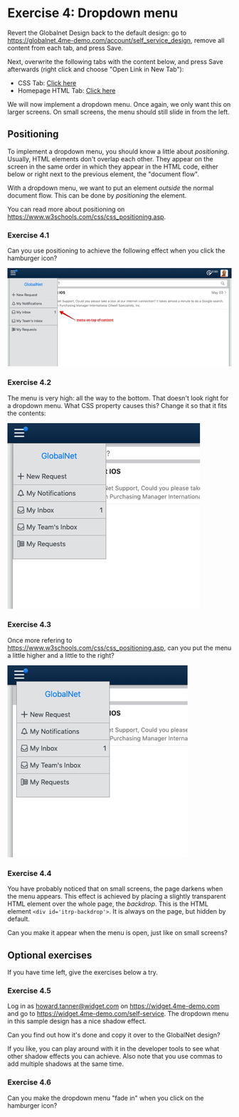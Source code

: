 # Exercise 4: Dropdown menu


Revert the Globalnet Design back to the default design:
go to https://globalnet.4me-demo.com/account/self_service_design,
remove all content from each tab, and press Save.

Next, overwrite the following tabs with the content below, and press Save afterwards
(right click and choose "Open Link in New Tab"):

* CSS Tab: [Click here](https://raw.githubusercontent.com/code4me/design-workshop/master/connect-2019/assets/exercise-4/css.scss)
* Homepage HTML Tab: [Click here](https://raw.githubusercontent.com/code4me/design-workshop/master/connect-2019/assets/exercise-4/homepage-html.html)

We will now implement a dropdown menu.
Once again, we only want this on larger screens.
On small screens, the menu should still slide in from the left.

## Positioning

To implement a dropdown menu, you should know a little about *positioning*.
Usually, HTML elements don't overlap each other.
They appear on the screen in the same order in which they appear in the HTML code,
either below or right next to the previous element, the "document flow".

With a dropdown menu, we want to put an element *outside* the normal document flow.
This can be done by *positioning* the element.

You can read more about positioning on https://www.w3schools.com/css/css_positioning.asp.

### Exercise 4.1

Can you use positioning to achieve the following effect when you click the hamburger icon?

![](assets/exercise-4/menu-over-content.png)

### Exercise 4.2

The menu is very high: all the way to the bottom. That doesn't look right for a dropdown menu. 
What CSS property causes this? Change it so that it fits the contents:

![](assets/exercise-4/menu-fit-content.png)

### Exercise 4.3

Once more refering to https://www.w3schools.com/css/css_positioning.asp,
can you put the menu a little higher and a little to the right?

![](assets/exercise-4/menu-offset.png)

### Exercise 4.4

You have probably noticed that on small screens, the page darkens when the menu appears.
This effect is achieved by placing a slightly transparent HTML element over the whole page,
the *backdrop*. This is the HTML element `<div id='itrp-backdrop'>`.
It is always on the page, but hidden by default.

Can you make it appear when the menu is open, just like on small screens?

## Optional exercises

If you have time left, give the exercises below a try.

### Exercise 4.5

Log in as howard.tanner@widget.com on https://widget.4me-demo.com and go to
https://widget.4me-demo.com/self-service.
The dropdown menu in this sample design has a nice shadow effect.

Can you find out how it's done and copy it over to the GlobalNet design?

If you like, you can play around with it in the developer tools
to see what other shadow effects you can achieve.
Also note that you use commas to add multiple shadows at the same time.

### Exercise 4.6

Can you make the dropdown menu "fade in" when you click on the hamburger icon?
